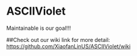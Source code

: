 # ASCIIViolet
Maintainable is our goal!!!

##Check out our wiki link for more detail:
https://github.com/XiaofanLinUS/ASCIIViolet/wiki
